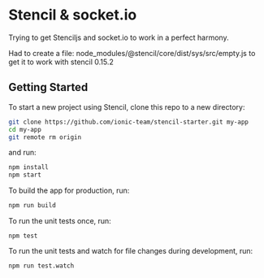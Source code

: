 # Stencil & socket.io

Trying to get Stenciljs and socket.io to work in a perfect harmony.

Had to create a file: node_modules/@stencil/core/dist/sys/src/empty.js to get it to work with stencil 0.15.2

## Getting Started

To start a new project using Stencil, clone this repo to a new directory:

```bash
git clone https://github.com/ionic-team/stencil-starter.git my-app
cd my-app
git remote rm origin
```

and run:

```bash
npm install
npm start
```

To build the app for production, run:

```bash
npm run build
```

To run the unit tests once, run:

```
npm test
```

To run the unit tests and watch for file changes during development, run:

```
npm run test.watch
```
